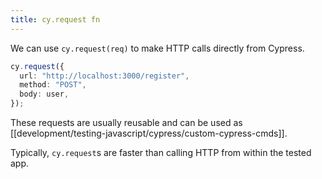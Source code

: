 ```yaml
---
title: cy.request fn
---
```


We can use `cy.request(req)` to make HTTP calls directly from Cypress.

```ts
cy.request({
  url: "http://localhost:3000/register",
  method: "POST",
  body: user,
});
```

These requests are usually reusable and can be used as [[development/testing-javascript/cypress/custom-cypress-cmds]].

Typically, `cy.request`s are faster than calling HTTP from within the tested app.
